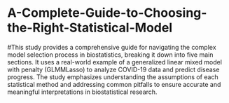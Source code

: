 # A-Complete-Guide-to-Choosing-the-Right-Statistical-Model
#This study provides a comprehensive guide for navigating the complex model selection process in biostatistics, breaking it down into five main sections. It uses a real-world example of a generalized linear mixed model with penalty (GLMMLasso) to analyze COVID-19 data and predict disease progress. The study emphasizes understanding the assumptions of each statistical method and addressing common pitfalls to ensure accurate and meaningful interpretations in biostatistical research.
